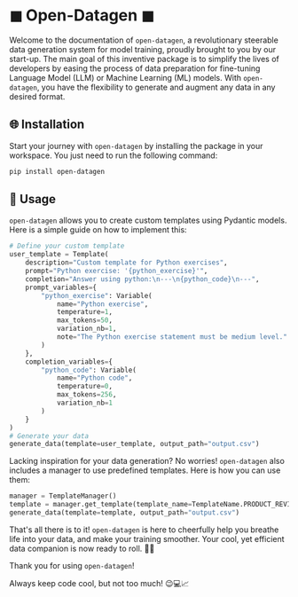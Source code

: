 # ◼ Open-Datagen ◼

Welcome to the documentation of `open-datagen`, a revolutionary steerable data generation system for model training, proudly brought to you by our start-up. The main goal of this inventive package is to simplify the lives of developers by easing the process of data preparation for fine-tuning Language Model (LLM) or Machine Learning (ML) models. With `open-datagen`, you have the flexibility to generate and augment any data in any desired format.

## 🌐 Installation

Start your journey with `open-datagen` by installing the package in your workspace. You just need to run the following command:

```bash
pip install open-datagen
```

## 🚀 Usage 

`open-datagen` allows you to create custom templates using Pydantic models. Here is a simple guide on how to implement this:

```python
# Define your custom template
user_template = Template(
    description="Custom template for Python exercises",
    prompt="Python exercise: '{python_exercise}'",
    completion="Answer using python:\n---\n{python_code}\n---",
    prompt_variables={
        "python_exercise": Variable(
            name="Python exercise",
            temperature=1,
            max_tokens=50,
            variation_nb=1,
            note="The Python exercise statement must be medium level."
        )
    },
    completion_variables={
        "python_code": Variable(
            name="Python code",
            temperature=0,
            max_tokens=256,
            variation_nb=1
        )
    }
)
# Generate your data
generate_data(template=user_template, output_path="output.csv")
```
Lacking inspiration for your data generation? No worries! `open-datagen` also includes a manager to use predefined templates. Here is how you can use them:

```python
manager = TemplateManager()
template = manager.get_template(template_name=TemplateName.PRODUCT_REVIEW.value)
generate_data(template=template, output_path="output.csv")
```
That's all there is to it! `open-datagen` is here to cheerfully help you breathe life into your data, and make your training smoother. Your cool, yet efficient data companion is now ready to roll. 🎉🚀

Thank you for using `open-datagen`! 

Always keep code cool, but not too much! 😉💻📈
